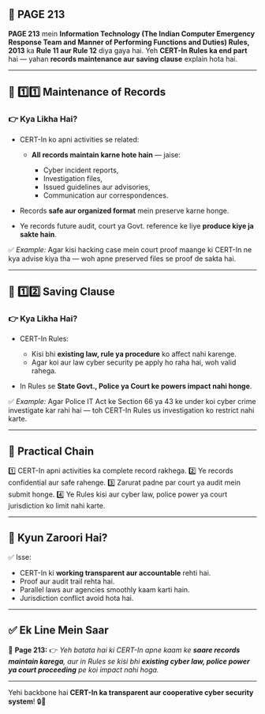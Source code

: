 ## 📄 **PAGE 213**

**PAGE 213** mein **Information Technology (The Indian Computer Emergency Response Team and Manner of Performing Functions and Duties) Rules, 2013** ka **Rule 11 aur Rule 12** diya gaya hai.
Yeh **CERT-In Rules ka end part** hai — yahan **records maintenance aur saving clause** explain hota hai.

---

## 🔹 **1️⃣1️⃣ Maintenance of Records**

### 👉 Kya Likha Hai?

* CERT-In ko apni activities se related:

  * **All records maintain karne hote hain** — jaise:

    * Cyber incident reports,
    * Investigation files,
    * Issued guidelines aur advisories,
    * Communication aur correspondences.
* Records **safe aur organized format** mein preserve karne honge.
* Ye records future audit, court ya Govt. reference ke liye **produce kiye ja sakte hain**.

✅ *Example:* Agar kisi hacking case mein court proof maange ki CERT-In ne kya advise kiya tha — woh apne preserved files se proof de sakta hai.

---

## 🔹 **1️⃣2️⃣ Saving Clause**

### 👉 Kya Likha Hai?

* CERT-In Rules:

  * Kisi bhi **existing law, rule ya procedure** ko affect nahi karenge.
  * Agar koi aur law cyber security pe apply ho raha hai, woh valid rahega.
* In Rules se **State Govt., Police ya Court ke powers impact nahi honge**.

✅ *Example:* Agar Police IT Act ke Section 66 ya 43 ke under koi cyber crime investigate kar rahi hai — toh CERT-In Rules us investigation ko restrict nahi karte.

---

## 🧩 **Practical Chain**

1️⃣ CERT-In apni activities ka complete record rakhega.
2️⃣ Ye records confidential aur safe rahenge.
3️⃣ Zarurat padne par court ya audit mein submit honge.
4️⃣ Ye Rules kisi aur cyber law, police power ya court jurisdiction ko limit nahi karte.

---

## 🔹 **Kyun Zaroori Hai?**

✅ Isse:

* CERT-In ki **working transparent aur accountable** rehti hai.
* Proof aur audit trail rehta hai.
* Parallel laws aur agencies smoothly kaam karti hain.
* Jurisdiction conflict avoid hota hai.

---

## ✅ **Ek Line Mein Saar**

📌 **Page 213:**
👉 *Yeh batata hai ki CERT-In apne kaam ke **saare records maintain karega**, aur in Rules se kisi bhi **existing cyber law, police power ya court proceeding** pe koi impact nahi hoga.*

---

Yehi backbone hai **CERT-In ka transparent aur cooperative cyber security system**! 🔒📂
